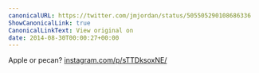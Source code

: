```yaml
---
canonicalURL: https://twitter.com/jmjordan/status/505505290108686336
ShowCanonicalLink: true
CanonicalLinkText: View original on
date: 2014-08-30T00:00:27+00:00
---
```

Apple or pecan? [instagram.com/p/sTTDksoxNE/](http://instagram.com/p/sTTDksoxNE/)